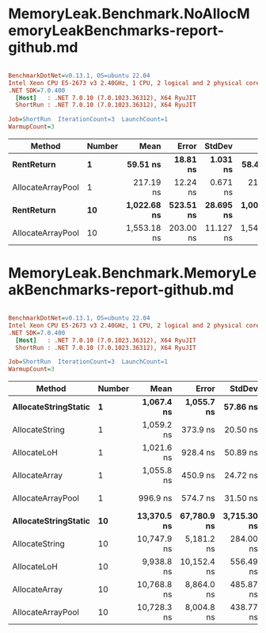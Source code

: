 # MemoryLeak.Benchmark.NoAllocMemoryLeakBenchmarks-report-github.md

``` ini

BenchmarkDotNet=v0.13.1, OS=ubuntu 22.04
Intel Xeon CPU E5-2673 v3 2.40GHz, 1 CPU, 2 logical and 2 physical cores
.NET SDK=7.0.400
  [Host]   : .NET 7.0.10 (7.0.1023.36312), X64 RyuJIT
  ShortRun : .NET 7.0.10 (7.0.1023.36312), X64 RyuJIT

Job=ShortRun  IterationCount=3  LaunchCount=1  
WarmupCount=3  

```
|            Method | Number |        Mean |     Error |    StdDev |         Min |         Max | Allocated |
|------------------ |------- |------------:|----------:|----------:|------------:|------------:|----------:|
|        **RentReturn** |      **1** |    **59.51 ns** |  **18.81 ns** |  **1.031 ns** |    **58.44 ns** |    **60.50 ns** |         **-** |
| AllocateArrayPool |      1 |   217.19 ns |  12.24 ns |  0.671 ns |   216.49 ns |   217.83 ns |         - |
|        **RentReturn** |     **10** | **1,022.68 ns** | **523.51 ns** | **28.695 ns** | **1,001.30 ns** | **1,055.29 ns** |         **-** |
| AllocateArrayPool |     10 | 1,553.18 ns | 203.00 ns | 11.127 ns | 1,540.93 ns | 1,562.66 ns |         - |
# MemoryLeak.Benchmark.MemoryLeakBenchmarks-report-github.md

``` ini

BenchmarkDotNet=v0.13.1, OS=ubuntu 22.04
Intel Xeon CPU E5-2673 v3 2.40GHz, 1 CPU, 2 logical and 2 physical cores
.NET SDK=7.0.400
  [Host]   : .NET 7.0.10 (7.0.1023.36312), X64 RyuJIT
  ShortRun : .NET 7.0.10 (7.0.1023.36312), X64 RyuJIT

Job=ShortRun  IterationCount=3  LaunchCount=1  
WarmupCount=3  

```
|               Method | Number |        Mean |       Error |      StdDev |         Min |         Max |  Gen 0 |  Gen 1 |  Gen 2 | Allocated |
|--------------------- |------- |------------:|------------:|------------:|------------:|------------:|-------:|-------:|-------:|----------:|
| **AllocateStringStatic** |      **1** |  **1,067.4 ns** |  **1,055.7 ns** |    **57.86 ns** |  **1,033.4 ns** |  **1,134.2 ns** | **0.0668** | **0.0648** |      **-** |      **1 KB** |
|       AllocateString |      1 |  1,059.2 ns |    373.9 ns |    20.50 ns |  1,045.3 ns |  1,082.8 ns | 0.0668 | 0.0648 |      - |      1 KB |
|          AllocateLoH |      1 |  1,021.6 ns |    928.4 ns |    50.89 ns |    978.0 ns |  1,077.5 ns | 0.0668 | 0.0648 |      - |      1 KB |
|        AllocateArray |      1 |  1,055.8 ns |    450.9 ns |    24.72 ns |  1,040.9 ns |  1,084.4 ns | 0.0668 | 0.0648 |      - |      1 KB |
|    AllocateArrayPool |      1 |    996.9 ns |    574.7 ns |    31.50 ns |    970.0 ns |  1,031.6 ns | 0.0668 | 0.0648 |      - |      1 KB |
| **AllocateStringStatic** |     **10** | **13,370.5 ns** | **67,780.9 ns** | **3,715.30 ns** | **11,011.6 ns** | **17,653.2 ns** | **0.6714** | **0.6561** | **0.0153** |     **10 KB** |
|       AllocateString |     10 | 10,747.9 ns |  5,181.2 ns |   284.00 ns | 10,468.2 ns | 11,036.0 ns | 0.6714 | 0.6561 | 0.0153 |     10 KB |
|          AllocateLoH |     10 |  9,938.8 ns | 10,152.4 ns |   556.49 ns |  9,391.7 ns | 10,504.3 ns | 0.6714 | 0.6561 | 0.0153 |     10 KB |
|        AllocateArray |     10 | 10,768.8 ns |  8,864.0 ns |   485.87 ns | 10,289.1 ns | 11,260.6 ns | 0.6714 | 0.6561 | 0.0153 |     10 KB |
|    AllocateArrayPool |     10 | 10,728.3 ns |  8,004.8 ns |   438.77 ns | 10,382.8 ns | 11,222.0 ns | 0.6714 | 0.6561 | 0.0153 |     10 KB |

